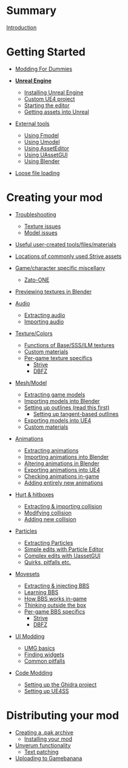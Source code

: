 # Summary

[Introduction](README.md)

# Getting Started

- [Modding For Dummies](etc/moddingfordummies.md)
- [**Unreal Engine**]()
  - [Installing Unreal Engine](ue4/getting-unreal.md)
  - [Custom UE4 project](ue4/custom-project.md)
  - [Starting the editor](ue4/using-unreal.md)
  - [Getting assets into Unreal](ue4/unreal-exporting.md)

- [External tools](tools/get-tools.md)
  - [Using Fmodel](tools/fmodel.md)
  - [Using Umodel](tools/umodel.md)
  - [Using AssetEditor](tools/asseteditor.md)
  - [Using UAssetGUI](tools/uassetgui.md)
  - [Using Blender](tools/blender.md)
- [Loose file loading](tools/looseloading.md)

# Creating your mod

- [Troubleshooting](troubleshooting/main.md)
  - [Texture issues](troubleshooting/textures.md)
  - [Model issues](troubleshooting/meshes.md)
  
- [Useful user-created tools/files/materials](userfiles/main.md)
- [Locations of commonly used Strive assets](assets.md)
- [Game/character specific miscellany](misc/main.md)
  - [Zato-ONE](misc/zato.md)

- [Previewing textures in Blender](modding-texture/texture-blender-preview.md)

- [Audio](modding-audio/audio-intro.md)
  - [Extracting audio]()
  - [Importing audio]()

- [Texture/Colors](modding-texture/texture-intro.md)
  - [Functions of Base/SSS/ILM textures](modding-texture/texture-images.md)
  - [Custom materials](modding-texture/custom-materials.md)
  - [Per-game texture specifics]()
    - [Strive]()
    - [DBFZ]()
	
- [Mesh/Model](modding-mesh/mesh-intro.md)
  - [Extracting game models](modding-mesh/mesh-extracting.md)
  - [Importing models into Blender](modding-mesh/mesh-importing.md)
  - [Setting up outlines (read this first)](modding-mesh/mesh-outlines.md)
    - [Setting up tangent-based outlines](modding-mesh/mesh-tangents.md)
  - [Exporting models into UE4](ue4/unreal-exporting.md)
  - [Custom materials](modding-texture/custom-materials.md)
  

- [Animations](modding-animation/animation-intro.md)
  - [Extracting animations]()
  - [Importing animations into Blender]()
  - [Altering animations in Blender]()
  - [Exporting animations into UE4]()
  - [Checking animations in-game]()
  - [Adding entirely new animations]()

- [Hurt & hitboxes](modding-collision/collision-intro.md)
  - [Extracting & importing collision]()
  - [Modifying collision]()
  - [Adding new collision]()

- [Particles](modding-particles/particles-intro.md)
  - [Extracting Particles]()
  - [Simple edits with Particle Editor]()
  - [Complex edits with UassetGUI]()
  - [Quirks, pitfalls etc.]()

- [Movesets](modding-bbs/bbs-intro.md)
  - [Extracting & injecting BBS](modding-bbs/bbs-io.md)
  - [Learning BBS](modding-bbs/bbs-basics.md)
  - [How BBS works in-game](modding-bbs/bbs-core.md)
  - [Thinking outside the box](modding-bbs/bbs-advanced.md)
  - [Per-game BBS specifics](modding-bbs/bbs-pergame.md)
    - [Strive](modding-bbs/bbs-strive.md)
    - [DBFZ](modding-bbs/bbs-dbfz.md)

- [UI Modding](modding-ui/ui-intro.md)
  - [UMG basics](modding-ui/umg.md)
  - [Finding widgets](modding-ui/assets.md)
  - [Common pitfalls](modding-ui/pitfalls.md)

- [Code Modding](modding-code/code-intro.md)
  - [Setting up the Ghidra project]()
  - [Setting up UE4SS]()

# Distributing your mod
  - [Creating a .pak archive](packing/pak.md)
    - [Installing your mod](packing/pak-installing.md)
  - [Unverum functionality]()
    - [Text patching]()
  - [Uploading to Gamebanana]()
